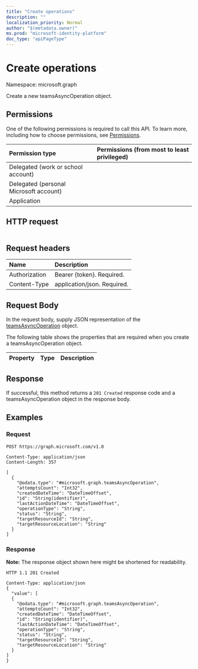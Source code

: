 ```yaml
---
title: "Create operations"
description: ""
localization_priority: Normal
author: "$(metadata.owner)"
ms.prod: "microsoft-identity-platform"
doc_type: "apiPageType"
---
```


# Create operations

Namespace: microsoft.graph

Create a new teamsAsyncOperation object.

## Permissions

One of the following permissions is required to call this API. To learn more, including how to choose permissions, see [Permissions](/graph/permissions-reference).

| Permission type                        | Permissions (from most to least privileged) |
| :------------------------------------- | :------------------------------------------ |
| Delegated (work or school account)     |                                             |
| Delegated (personal Microsoft account) |                                             |
| Application                            |                                             |

## HTTP request

<!-- {
  "blockType": "ignored"
}
-->

```http

```

## Request headers

| Name          | Description                 |
| :------------ | :-------------------------- |
| Authorization | Bearer {token}. Required.   |
| Content-Type  | application/json. Required. |

## Request Body

In the request body, supply JSON representation of the [teamsAsyncOperation](../resources/-teamsasyncoperation.md) object.

<!-- Actions and Functions -->

<!-- CRUD Methods -->

The following table shows the properties that are required when you create a teamsAsyncOperation object.

| Property | Type | Description |
| :------- | :--- | :---------- |

## Response

If successful, this method returns a `201 Created` response code and a teamsAsyncOperation object in the response body.

## Examples

### Request

<!-- {
  "blockType": "request",
  "name": "create_operations"
}
-->

```http
POST https://graph.microsoft.com/v1.0

Content-Type: application/json
Content-Length: 357

[
  {
    "@odata.type": "#microsoft.graph.teamsAsyncOperation",
    "attemptsCount": "Int32",
    "createdDateTime": "DateTimeOffset",
    "id": "String(identifier)",
    "lastActionDateTime": "DateTimeOffset",
    "operationType": "String",
    "status": "String",
    "targetResourceId": "String",
    "targetResourceLocation": "String"
  }
]

```

### Response

**Note:** The response object shown here might be shortened for readability.

<!-- {
  "blockType": "response",
  "truncated": true,
  "@odata.type": "$(this.ReturnTypeFullName)"
}
-->

```http
HTTP 1.1 201 Created

Content-Type: application/json
{
  "value": [
  {
    "@odata.type": "#microsoft.graph.teamsAsyncOperation",
    "attemptsCount": "Int32",
    "createdDateTime": "DateTimeOffset",
    "id": "String(identifier)",
    "lastActionDateTime": "DateTimeOffset",
    "operationType": "String",
    "status": "String",
    "targetResourceId": "String",
    "targetResourceLocation": "String"
  }
]
}

```
